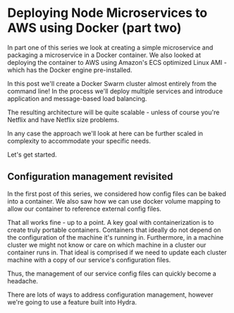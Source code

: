# Deploying Node Microservices to AWS using Docker (part two)

In part one of this series we look at creating a simple microservice and packaging a microservice in a Docker container. We also looked at deploying the container to AWS using Amazon's ECS optimized Linux AMI - which has the Docker engine pre-installed.

In this post we'll create a Docker Swarm cluster almost entirely from the command line! In the process we'll deploy multiple services and introduce application and message-based load balancing.

The resulting architecture will be quite scalable - unless of course you're Netflix and have Netflix size problems.

In any case the approach we'll look at here can be further scaled in complexity to accommodate your specific needs.

Let's get started.

## Configuration management revisited

In the first post of this series, we considered how config files can be baked into a container. We also saw how we can use docker volume mapping to allow our container to reference external config files.

That all works fine - up to a point. A key goal with containerization is to create truly portable containers. Containers that ideally do not depend on the configuration of the machine it's running in. Furthermore, in a machine cluster we might not know or care on which machine in a cluster our container runs in. That ideal is comprised if we need to update each cluster machine with a copy of our service's configuration files.

Thus, the management of our service config files can quickly become a headache.

There are lots of ways to address configuration management, however we're going to use a feature built into Hydra.
